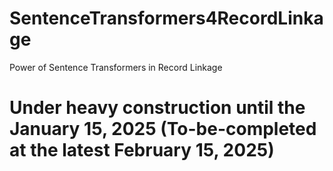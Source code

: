 # SentenceTransformers4RecordLinkage

Power of Sentence Transformers in Record Linkage

# Under heavy construction until the January 15, 2025 (To-be-completed at the latest February 15, 2025)
